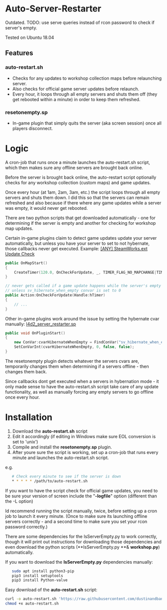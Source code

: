 # Auto-Server-Restarter  

Outdated. TODO: use serve queries instead of rcon password to check if server's empty.  

Tested on Ubuntu 18.04

## Features
### auto-restart.sh
- Checks for any updates to workshop collection maps before relaunching server.
- Also checks for official game server updates before relaunch.
- Every hour, it loops through all empty servers and shuts them off (they get rebooted within a minute) in order to keep them refreshed.

### resetonempty.sp
- In-game plugin that simply quits the server (aka screen session) once all players disconnect.

# Logic
A cron-job that runs once a minute launches the auto-restart.sh script, which then makes sure any offline servers are brought back online.

Before the server is brought back online, the auto-restart script optionally checks for any workshop collection (custom maps) and game updates.

Once every hour (at 1am, 2am, 3am, etc.) the script loops through all empty servers and shuts them down. I did this so that the servers can remain refreshed and also because if there where any game updates while a server was empty, it would never get rebooted.

There are two python scripts that get downloaded automatically - one for determining if the server is empty and another for checking for workshop map updates.

Certain in-game plugins claim to detect game updates update your server automatically, but unless you have your server to set to not hybernate, those callbacks never get executed.
Example:
[[ANY] SteamWorks.ext Update Check](https://forums.alliedmods.net/showthread.php?t=269826 "[ANY] SteamWorks.ext Update Check")
```c++
public OnMapStart()
{
    CreateTimer(120.0, OnCheckForUpdate, _, TIMER_FLAG_NO_MAPCHANGE|TIMER_REPEAT);
}  

// never gets called if a game update happens while the server's empty
// unless sv_hibernate_when_empty convar is set to 0
public Action:OnCheckForUpdate(Handle:hTimer)
{
	// ...
}
```

Other in-game plugins work around the issue by setting the hybernate cvar manually:
[l4d2_server_restarter.sp](https://github.com/LuckyServ/sourcemod-plugins/blob/master/source/l4d2_server_restarter.sp "l4d2_server_restarter.sp")
```c++
public void OnPluginStart()
{
	new ConVar:cvarHibernateWhenEmpty = FindConVar("sv_hibernate_when_empty");
	SetConVarInt(cvarHibernateWhenEmpty, 0, false, false);
}
```

The resetonempty plugin detects whatever the servers cvars are, temporarily changes them when determining if a servers offline - then changes them back.

Since callbacks dont get executed when a servers in hybernation mode - it only made sense to have the auto-restart.sh script take care of any update functionality, as well as manually forcing any empty servers to go offline once every hour.

# Installation
1. Download the **auto-restart.sh** script
2. Edit it accordingly (if editing in Windows make sure EOL conversion is set to 'unix')
3. Compile and install the **resetonempty.sp** plugin.
4. After youre sure the script is working, set up a cron-job that runs every minute and launches the auto-restart.sh script.

e.g.
 ```sh
	# Check every minute to see if the server is down
    * * * * * /path/to/auto-restart.sh
```

If you want to have the script check for official game updates, you need to be sure your version of screen include the "**-logfile**" option (different than the -L option)

Id recommend running the script manually, twice, before setting up a cron job to launch it every minute. (Once to make sure its launching offline servers correctly - and a second time to make sure you set your rcon password correctly.)

There are some dependencies for the IsServerEmpty.py to work correctly, though it will print out instructions for downloading those dependencies and even download the python scripts (**IsServerEmpty.py **& **workshop.py**) automatically.

If you want to download the **IsServerEmpty.py** dependencies manually:

 ```sh
    sudo apt install python3-pip
    pip3 install setuptools
    pip3 install Python-valve
```

Easy download of the **auto-restart.sh** script:
 ```sh
curl -o auto-restart.sh 'https://raw.githubusercontent.com/dustinandband/Auto-Server-Restarter/master/sh%20and%20python%20scripts/auto-restart.sh'
chmod +x auto-restart.sh
```
